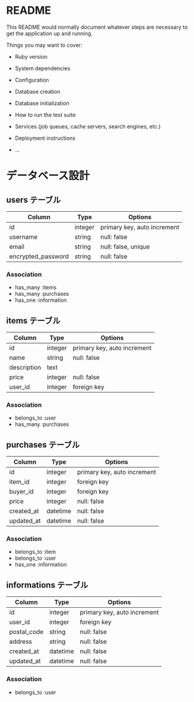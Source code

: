 # README

This README would normally document whatever steps are necessary to get the
application up and running.

Things you may want to cover:

* Ruby version

* System dependencies

* Configuration

* Database creation

* Database initialization

* How to run the test suite

* Services (job queues, cache servers, search engines, etc.)

* Deployment instructions

* ...

# データベース設計

## users テーブル

| Column              | Type    | Options                        |
| ------------------- | ------- | ------------------------------ |
| id                  | integer | primary key, auto increment    |
| username            | string  | null: false                    |
| email               | string  | null: false, unique            |
| encrypted_password  | string  | null: false                    |

### Association

- has_many :items
- has_many :purchases
- has_one :information


## items テーブル

| Column         | Type    | Options                        |
| -------------- | ------- | ------------------------------ |
| id             | integer | primary key, auto increment    |
| name           | string  | null: false                    |
| description    | text    |                               |
| price          | integer | null: false                    |
| user_id        | integer | foreign key                    |

### Association

- belongs_to :user
- has_many :purchases


## purchases テーブル

| Column         | Type    | Options                        |
| -------------- | ------- | ------------------------------ |
| id             | integer | primary key, auto increment    |
| item_id        | integer | foreign key                    |
| buyer_id       | integer | foreign key                    |
| price          | integer | null: false                    |
| created_at     | datetime| null: false                    |
| updated_at     | datetime| null: false                    |

### Association

- belongs_to :item
- belongs_to :user
- has_one :information


## informations テーブル

| Column      | Type   | Options                        |
| ----------- | ------ | ------------------------------ |
| id          | integer| primary key, auto increment    |
| user_id     | integer| foreign key                    |
| postal_code | string | null: false                    |
| address     | string | null: false                    |
| created_at  | datetime| null: false                    |
| updated_at  | datetime| null: false                    |

### Association

- belongs_to :user

